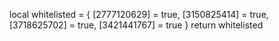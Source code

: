 local whitelisted = {
    	[2777120629] = true,
	[3150825414] = true,
	[3718625702] = true,
	[3421441767] = true
}
return whitelisted

